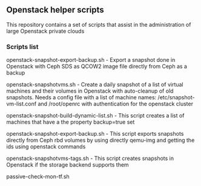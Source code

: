 ## Openstack helper scripts ##

This repository contains a set of scripts that assist in the administration of large Openstack private clouds



### Scripts list ###

openstack-snapshot-export-backup.sh - Export a snapshot done in Openstack with Ceph SDS as QCOW2 image file directly from Ceph as a backup


openstack-snapshotvms.sh - Create a daily snapshot of a list of virtual machines and their volumes in Openstack with auto-cleanup of old snapshots. Needs a config file with a list of machine names: /etc/snapshot-vm-list.conf and /root/openrc with authentication for the openstack cluster


openstack-snapshot-build-dynamic-list.sh -  This script creates a list of machines that have a the property backup=true set


openstack-snapshot-export-backup.sh - This script exports snapshots directly from Ceph rbd volumes by using directly qemu-img and getting the ids using openstack commands


openstack-snapshotvms-tags.sh - This script creates snapshots in Openstack if the storage backend supports them


passive-check-mon-tf.sh

